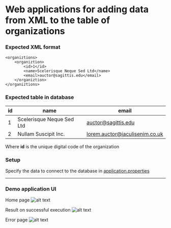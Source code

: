# Web applications for adding data from XML to the table of organizations
### Expected XML format
```
<organiztions>
	<organiztion>
		<id>1</id>
		<name>Scelerisque Neque Sed Ltd</name>
		<email>auctor@sagittis.edu</email>
	</organiztion>
</organiztions>
```
### Expected table in database
| id  | name | email |
| ------------- | ------------- |-------------|
| 1 | Scelerisque Neque Sed Ltd  | auctor@sagittis.edu |
| 2  | Nullam Suscipit Inc.  | lorem.auctor@iaculisenim.co.uk |

Where **id** is the unique digital code of the organization
### Setup
Specify the data to connect to the database in [application.properties](https://github.com/mezzong/xml-to-db/blob/main/src/main/resources/application.properties)

---
### Demo application UI
Home page
![alt text](https://i.ibb.co/xSkWpzW/p1.jpg "Index page")

Result on successful execution
![alt text](https://i.ibb.co/fD2rhqC/p2.jpg "Result page")

Error page
![alt text](https://i.ibb.co/NCvgt75/p3.jpg "Error page")



